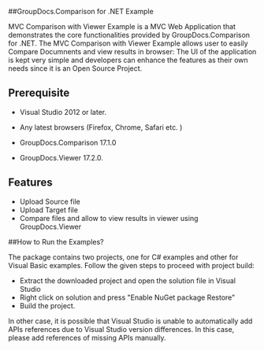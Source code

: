##GroupDocs.Comparison for .NET Example

MVC Comparison with Viewer Example is a MVC Web  Application that demonstrates the core functionalities provided by GroupDocs.Comparison for .NET.
The MVC Comparison with Viewer Example allows user to easily Compare Documnents and view results in browser: 
The UI of the application is kept very simple and developers can enhance the features as their own needs since it is an 
Open Source Project.



## Prerequisite

+ Visual Studio 2012 or later.


+ Any latest browsers (Firefox, Chrome, Safari etc. )

+ GroupDocs.Comparison 17.1.0

+ GroupDocs.Viewer 17.2.0.

## Features 



+ Upload Source file
+ Upload Target file
+ Compare files and allow to view results in viewer using GroupDocs.Viewer



##How to Run the Examples?

The package contains two projects, one for C# examples and other for Visual Basic examples. Follow the given steps to proceed with project build:

* Extract the downloaded project and open the solution file in Visual Studio
* Right click on solution and press "Enable NuGet package Restore"
* Build the project.

In other case, it is possible that Visual Studio is unable to automatically add APIs references due to Visual Studio version differences. In this case, please add references of missing APIs manually.
